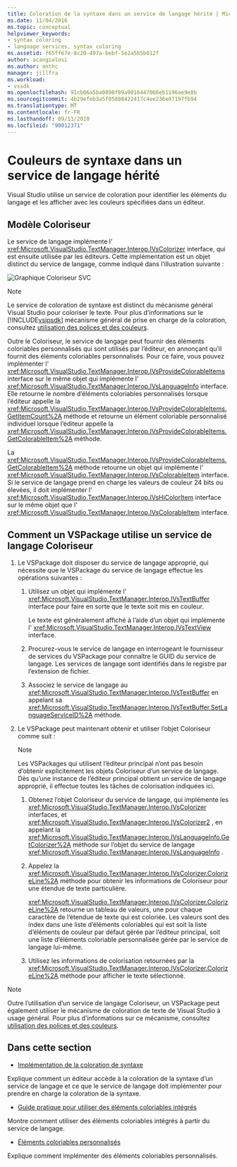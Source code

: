 ```yaml
---
title: Coloration de la syntaxe dans un service de langage hérité | Microsoft Docs
ms.date: 11/04/2016
ms.topic: conceptual
helpviewer_keywords:
- syntax coloring
- language services, syntax coloring
ms.assetid: f65ff67e-8c20-497a-bebf-5e2a5b5b012f
author: acangialosi
ms.author: anthc
manager: jillfra
ms.workload:
- vssdk
ms.openlocfilehash: 91cb06a5ba0890f89a9016447066eb1196ae9e8b
ms.sourcegitcommit: 4b29efeb3a5f05888422417c4ee236e07197fb94
ms.translationtype: MT
ms.contentlocale: fr-FR
ms.lasthandoff: 09/11/2020
ms.locfileid: "90012371"
---
```

# <a name="syntax-coloring-in-a-legacy-language-service"></a>Couleurs de syntaxe dans un service de langage hérité

Visual Studio utilise un service de coloration pour identifier les éléments du langage et les afficher avec les couleurs spécifiées dans un éditeur.

## <a name="colorizer-model"></a>Modèle Coloriseur
 Le service de langage implémente l' <xref:Microsoft.VisualStudio.TextManager.Interop.IVsColorizer> interface, qui est ensuite utilisée par les éditeurs. Cette implémentation est un objet distinct du service de langage, comme indiqué dans l’illustration suivante :

 ![Graphique Coloriseur SVC](../../extensibility/internals/media/figlgsvccolorizer.gif)

> [!NOTE]
> Le service de coloration de syntaxe est distinct du mécanisme général Visual Studio pour coloriser le texte. Pour plus d’informations sur le [!INCLUDE[vsipsdk](../../extensibility/includes/vsipsdk_md.md)] mécanisme général de prise en charge de la coloration, consultez [utilisation des polices et des couleurs](../../vs-2015/extensibility/using-fonts-and-colors.md?view=vs-2015).

 Outre le Coloriseur, le service de langage peut fournir des éléments coloriables personnalisés qui sont utilisés par l’éditeur, en annonçant qu’il fournit des éléments coloriables personnalisés. Pour ce faire, vous pouvez implémenter l' <xref:Microsoft.VisualStudio.TextManager.Interop.IVsProvideColorableItems> interface sur le même objet qui implémente l' <xref:Microsoft.VisualStudio.TextManager.Interop.IVsLanguageInfo> interface. Elle retourne le nombre d’éléments coloriables personnalisés lorsque l’éditeur appelle la <xref:Microsoft.VisualStudio.TextManager.Interop.IVsProvideColorableItems.GetItemCount%2A> méthode et retourne un élément coloriable personnalisé individuel lorsque l’éditeur appelle la <xref:Microsoft.VisualStudio.TextManager.Interop.IVsProvideColorableItems.GetColorableItem%2A> méthode.

 La <xref:Microsoft.VisualStudio.TextManager.Interop.IVsProvideColorableItems.GetColorableItem%2A> méthode retourne un objet qui implémente l' <xref:Microsoft.VisualStudio.TextManager.Interop.IVsColorableItem> interface. Si le service de langage prend en charge les valeurs de couleur 24 bits ou élevées, il doit implémenter l' <xref:Microsoft.VisualStudio.TextManager.Interop.IVsHiColorItem> interface sur le même objet que l' <xref:Microsoft.VisualStudio.TextManager.Interop.IVsColorableItem> interface.

## <a name="how-a-vspackage-uses-a-language-service-colorizer"></a>Comment un VSPackage utilise un service de langage Coloriseur

1. Le VSPackage doit disposer du service de langage approprié, qui nécessite que le VSPackage du service de langage effectue les opérations suivantes :

    1. Utilisez un objet qui implémente l' <xref:Microsoft.VisualStudio.TextManager.Interop.IVsTextBuffer> interface pour faire en sorte que le texte soit mis en couleur.

         Le texte est généralement affiché à l’aide d’un objet qui implémente l' <xref:Microsoft.VisualStudio.TextManager.Interop.IVsTextView> interface.

    2. Procurez-vous le service de langage en interrogeant le fournisseur de services du VSPackage pour connaître le GUID du service de langage. Les services de langage sont identifiés dans le registre par l’extension de fichier.

    3. Associez le service de langage au <xref:Microsoft.VisualStudio.TextManager.Interop.IVsTextBuffer> en appelant sa <xref:Microsoft.VisualStudio.TextManager.Interop.IVsTextBuffer.SetLanguageServiceID%2A> méthode.

2. Le VSPackage peut maintenant obtenir et utiliser l’objet Coloriseur comme suit :

    > [!NOTE]
    > Les VSPackages qui utilisent l’éditeur principal n’ont pas besoin d’obtenir explicitement les objets Coloriseur d’un service de langage. Dès qu’une instance de l’éditeur principal obtient un service de langage approprié, il effectue toutes les tâches de colorisation indiquées ici.

    1. Obtenez l’objet Coloriseur du service de langage, qui implémente les <xref:Microsoft.VisualStudio.TextManager.Interop.IVsColorizer> interfaces, et <xref:Microsoft.VisualStudio.TextManager.Interop.IVsColorizer2> , en appelant la <xref:Microsoft.VisualStudio.TextManager.Interop.IVsLanguageInfo.GetColorizer%2A> méthode sur l’objet du service de langage <xref:Microsoft.VisualStudio.TextManager.Interop.IVsLanguageInfo> .

    2. Appelez la <xref:Microsoft.VisualStudio.TextManager.Interop.IVsColorizer.ColorizeLine%2A> méthode pour obtenir les informations de Coloriseur pour une étendue de texte particulière.

         <xref:Microsoft.VisualStudio.TextManager.Interop.IVsColorizer.ColorizeLine%2A> retourne un tableau de valeurs, une pour chaque caractère de l’étendue de texte qui est coloriée. Les valeurs sont des index dans une liste d’éléments coloriables qui est soit la liste d’éléments de couleur par défaut gérée par l’éditeur principal, soit une liste d’éléments coloriable personnalisée gérée par le service de langage lui-même.

    3. Utilisez les informations de colorisation retournées par la <xref:Microsoft.VisualStudio.TextManager.Interop.IVsColorizer.ColorizeLine%2A> méthode pour afficher le texte sélectionné.

> [!NOTE]
> Outre l’utilisation d’un service de langage Coloriseur, un VSPackage peut également utiliser le mécanisme de coloration de texte de Visual Studio à usage général. Pour plus d’informations sur ce mécanisme, consultez [utilisation des polices et des couleurs](../../vs-2015/extensibility/using-fonts-and-colors.md?view=vs-2015).

## <a name="in-this-section"></a>Dans cette section
- [Implémentation de la coloration de syntaxe](../../extensibility/internals/implementing-syntax-coloring.md)

 Explique comment un éditeur accède à la coloration de la syntaxe d’un service de langage et ce que le service de langage doit implémenter pour prendre en charge la coloration de la syntaxe.

- [Guide pratique pour utiliser des éléments coloriables intégrés](../../extensibility/internals/how-to-use-built-in-colorable-items.md)

 Montre comment utiliser des éléments coloriables intégrés à partir du service de langage.

- [Éléments coloriables personnalisés](../../extensibility/internals/custom-colorable-items.md)

 Explique comment implémenter des éléments coloriables personnalisés.